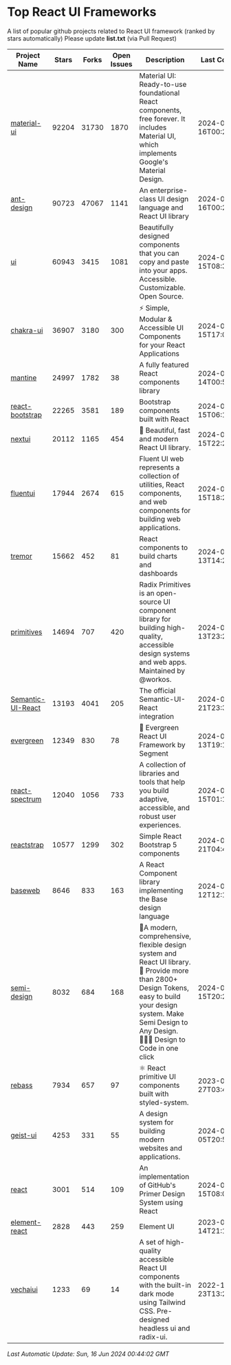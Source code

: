 # Top React UI Frameworks

A list of popular github projects related to React UI framework (ranked by stars automatically)
Please update **list.txt** (via Pull Request)

| Project Name | Stars | Forks | Open Issues | Description | Last Commit |
| ------------ | ----- | ----- | ----------- | ----------- | ----------- |
| [material-ui](https://github.com/mui/material-ui) |92204|31730|1870|Material UI: Ready-to-use foundational React components, free forever. It includes Material UI, which implements Google&#39;s Material Design.|2024-06-16T00:24:12Z|
| [ant-design](https://github.com/ant-design/ant-design) |90723|47067|1141|An enterprise-class UI design language and React UI library|2024-06-16T00:21:11Z|
| [ui](https://github.com/shadcn-ui/ui) |60943|3415|1081|Beautifully designed components that you can copy and paste into your apps. Accessible. Customizable. Open Source.|2024-06-15T08:32:12Z|
| [chakra-ui](https://github.com/chakra-ui/chakra-ui) |36907|3180|300|⚡️ Simple, Modular &amp; Accessible UI Components for your React Applications|2024-06-15T17:04:21Z|
| [mantine](https://github.com/mantinedev/mantine) |24997|1782|38|A fully featured React components library|2024-06-14T00:53:10Z|
| [react-bootstrap](https://github.com/react-bootstrap/react-bootstrap) |22265|3581|189|Bootstrap components built with React|2024-06-15T06:16:59Z|
| [nextui](https://github.com/nextui-org/nextui) |20112|1165|454|🚀   Beautiful, fast and modern React UI library.|2024-06-15T22:26:54Z|
| [fluentui](https://github.com/microsoft/fluentui) |17944|2674|615|Fluent UI web represents a collection of utilities, React components, and web components for building web applications.|2024-06-15T18:21:51Z|
| [tremor](https://github.com/tremorlabs/tremor) |15662|452|81|React components to build charts and dashboards|2024-06-13T14:21:46Z|
| [primitives](https://github.com/radix-ui/primitives) |14694|707|420|Radix Primitives is an open-source UI component library for building high-quality, accessible design systems and web apps. Maintained by @workos.|2024-06-13T23:22:16Z|
| [Semantic-UI-React](https://github.com/Semantic-Org/Semantic-UI-React) |13193|4041|205|The official Semantic-UI-React integration|2024-05-21T23:36:27Z|
| [evergreen](https://github.com/segmentio/evergreen) |12349|830|78|🌲 Evergreen React UI Framework by Segment|2024-02-13T19:17:40Z|
| [react-spectrum](https://github.com/adobe/react-spectrum) |12040|1056|733|A collection of libraries and tools that help you build adaptive, accessible, and robust user experiences.|2024-06-15T01:18:27Z|
| [reactstrap](https://github.com/reactstrap/reactstrap) |10577|1299|302|Simple React Bootstrap 5 components|2024-05-21T04:48:21Z|
| [baseweb](https://github.com/uber/baseweb) |8646|833|163|A React Component library implementing the Base design language|2024-04-12T12:16:17Z|
| [semi-design](https://github.com/DouyinFE/semi-design) |8032|684|168|🚀A modern, comprehensive, flexible design system and React UI library. 🎨 Provide more than 2800+ Design Tokens, easy to build your design system. Make Semi Design to Any Design.  🧑🏻‍💻 Design to Code in one click |2024-06-15T20:29:48Z|
| [rebass](https://github.com/rebassjs/rebass) |7934|657|97|:atom_symbol: React primitive UI components built with styled-system.|2023-07-27T03:42:53Z|
| [geist-ui](https://github.com/geist-org/geist-ui) |4253|331|55|A design system for building modern websites and applications.|2024-06-05T20:52:35Z|
| [react](https://github.com/primer/react) |3001|514|109|An implementation of GitHub&#39;s Primer Design System using React|2024-06-15T08:05:09Z|
| [element-react](https://github.com/ElemeFE/element-react) |2828|443|259|Element UI|2023-01-14T21:13:08Z|
| [vechaiui](https://github.com/vechai/vechaiui) |1233|69|14|A set of high-quality accessible React UI components with the built-in dark mode using Tailwind CSS. Pre-designed headless ui and radix-ui.|2022-12-23T13:29:41Z|

*Last Automatic Update: Sun, 16 Jun 2024 00:44:02 GMT*
